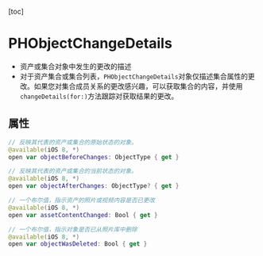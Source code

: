 [toc]

# PHObjectChangeDetails

-   资产或集合对象中发生的更改的描述
-   对于资产集合或集合列表，`PHObjectChangeDetails`对象仅描述集合属性的更改。如果您对集合成员关系的更改感兴趣，可以获取集合的内容，并使用`changeDetails(for:)`方法跟踪对获取结果的更改。

## 属性

```swift
// 反映其代表的资产或集合的原始状态的对象。
@available(iOS 8, *)
open var objectBeforeChanges: ObjectType { get }

// 反映其代表的资产或集合的当前状态的对象。
@available(iOS 8, *)
open var objectAfterChanges: ObjectType? { get }

// 一个布尔值，指示资产的照片或视频内容是否已更改
@available(iOS 8, *)
open var assetContentChanged: Bool { get }

// 一个布尔值，指示对象是否已从照片库中删除
@available(iOS 8, *)
open var objectWasDeleted: Bool { get }
```

